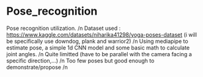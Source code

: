 # Pose_recognition
Pose recognition utilization. /n
Dataset used : https://www.kaggle.com/datasets/niharika41298/yoga-poses-dataset (i will be specifically use downdog, plank and warrior2) /n
Using mediapipe to estimate pose, a simple 1d CNN model and some basic math to calculate joint angles. /n
Quite limitted (have to be parallel with the camera facing a specific direction,...) /n
Too few poses but good enough to demonstrate/propose /n
